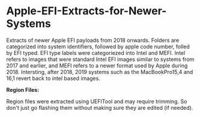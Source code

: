 # Apple-EFI-Extracts-for-Newer-Systems
Extracts of newer Apple EFI payloads from 2018 onwards. Folders are categorized into system identifiers, followed by apple code number, folled by EFI typed. EFI type labels were categoriezed into Intel and MEFI. Intel refers to images that were standard Intel EFI images similar to systems from 2017 and earlier, and MEFI refers to a newer format used by Apple during 2018. Intersting, after 2018, 2019 systems such as the MacBookPro15,4 and 16,1 revert back to intel based images.

__Region Files:__

Region files were extracted using UEFITool and may require trimming. So don't just go flashing them without making sure they are edited (if needed).
